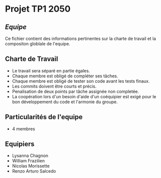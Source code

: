 # Projet TP1 2050

## _Equipe_
Ce fichier contient des informations pertinentes sur la charte de travail et la compositon globlale de l'equipe.

## Charte de Travail
- Le travail sera séparé en partie égales.
- Chaque membre est obligé de compléter ses tâches.
- Chaque membre est obligé de tester son code avant les tests finaux.
- Les commits doivent être courts et précis.
- Penalisation de deux points par tâche assignée non completée.
- La coopération lors d'un besoin d'aide d'un coéquipier est exigé pour le bon développement du code et l'armonie du groupe.

## Particularités de l'equipe

- 4 membres

## Equipiers
- Lysanna Chagnon
- William Frazilien
- Nicolas Morissette
- Renzo Arturo Salcedo
